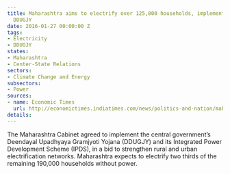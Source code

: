 ```yaml
---
title: Maharashtra aims to electrify over 125,000 households, implements center's
  DDUGJY
date: 2016-01-27 00:00:00 Z
tags:
- Electricity
- DDUGJY
states:
- Maharashtra
- Center-State Relations
sectors:
- Climate Change and Energy
subsectors:
- Power
sources:
- name: Economic Times
  url: http://economictimes.indiatimes.com/news/politics-and-nation/maharashtra-to-implement-deendayal-upadhyaya-gramjyoti-scheme/articleshow/50645234.cms
details: 
---
```


The Maharashtra Cabinet agreed to implement the central government’s Deendayal Upadhyaya Gramjyoti Yojana (DDUGJY) and its Integrated Power Development Scheme (IPDS), in a bid to strengthen rural and urban electrification networks. Maharashtra expects to electrify two thirds of the remaining 190,000 households without power.
